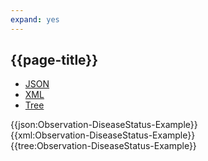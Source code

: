 ```yaml
---
expand: yes
---
```


## {{page-title}}

<div class="nhsd-!t-margin-bottom-6">
  <ul class="nav nav-tabs" role="tablist">
        <li role="presentation" class="active">
            <a href="#JSON-O-DS-E" role="tab" data-toggle="tab">JSON</a>
        </li>
         <li role="presentation">
            <a href="#XML-O-DS-E" role="tab" data-toggle="tab">XML</a>
        </li>
        <li role="presentation">
            <a href="#Tree-O-DS-E" role="tab" data-toggle="tab">Tree</a>
        </li>
  </ul>
    
  <div class="tab-content snippet">
    <div id="JSON-O-DS-E" role="tabpanel" class="tab-pane active">
{{json:Observation-DiseaseStatus-Example}}
    </div>
    <div id="XML-O-DS-E" role="tabpanel" class="tab-pane">
{{xml:Observation-DiseaseStatus-Example}}
    </div>
    <div id="Tree-O-DS-E" role="tabpanel" class="tab-pane">
{{tree:Observation-DiseaseStatus-Example}}
    </div>
  </div>
</div>
